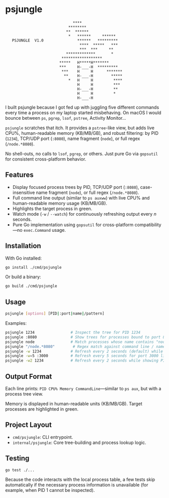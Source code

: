 # psjungle

```
                              ****
                            ********
                           **  ******
                            *   ******     ******
   PSJUNGLE  V1.0               ******   *********
                                 ****  *****   ***
                                 ***  ***     **
                           *************       *
                         ******************
                        *****   H*****H*******
                        ***     H-___-H  *********
                         ***    H     H      *******
                          **    H-___-H        *****
                            *   H     H         ****
                                H     H         ***
                                H-___-H         **
                                H     H         *
                                H-___-H
```

I built psjungle because I got fed up with juggling five different commands
every time a process on my laptop started misbehaving. On macOS I would bounce
between `ps`, `pgrep`, `lsof`, `pstree`, Activity Monitor...

`psjungle` scratches that itch. It provides a `pstree`-like view, but adds live
CPU%, human-readable memory (KB/MB/GB), and robust filtering: by PID (`1234`),
TCP/UDP port (`:8080`), name fragment (`node`), or full regex (`/node.*8080`).

No shell-outs, no calls to `lsof`, `pgrep`, or others. Just pure Go via
`gopsutil` for consistent cross-platform behavior.

## Features

- Display focused process trees by PID, TCP/UDP port (`:8080`), case-insensitive name fragment (`node`), or full regex (`/node.*8080`).
- Full command line output (similar to `ps auxww`) with live CPU% and human-readable memory usage (KB/MB/GB).
- Highlights the target process in green.
- Watch mode (`-w` / `--watch`) for continuously refreshing output every *n* seconds.
- Pure Go implementation using `gopsutil` for cross-platform compatibility—no `exec.Command` usage.

## Installation

With Go installed:

```bash
go install ./cmd/psjungle
```

Or build a binary:

```bash
go build ./cmd/psjungle
```

## Usage

```bash
psjungle [options] [PID|:port|name|/pattern]
```

Examples:

```bash
psjungle 1234                # Inspect the tree for PID 1234
psjungle :8080               # Show trees for processes bound to port 8080
psjungle node                # Match processes whose name contains "node" (case-insensitive)
psjungle "/node.*8080"        # Regex match against command line / name
psjungle -w 1234             # Refresh every 2 seconds (default) while showing PID 1234
psjungle -w=5 :3000          # Refresh every 5 seconds for port 3000 listeners
psjungle -w2 1234            # Refresh every 2 seconds while showing PID 1234 (alternative format)
```

## Output Format

Each line prints: `PID CPU% Memory CommandLine`—similar to `ps aux`, but with a process tree view.

Memory is displayed in human-readable units (KB/MB/GB). Target processes are highlighted in green.

## Project Layout

- `cmd/psjungle`: CLI entrypoint.
- `internal/psjungle`: Core tree-building and process lookup logic.

## Testing

```bash
go test ./...
```

Because the code interacts with the local process table, a few tests skip
automatically if the necessary process information is unavailable (for example,
when PID 1 cannot be inspected).
